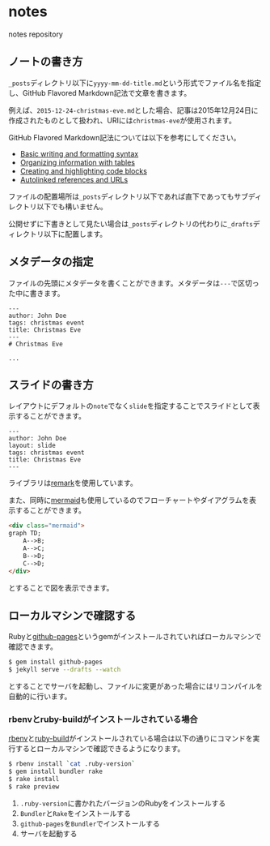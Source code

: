 # notes

notes repository

## ノートの書き方

`_posts`ディレクトリ以下に`yyyy-mm-dd-title.md`という形式でファイル名を指定し、GitHub Flavored Markdown記法で文章を書きます。

例えば、`2015-12-24-christmas-eve.md`とした場合、記事は2015年12月24日に作成されたものとして扱われ、URIには`christmas-eve`が使用されます。

GitHub Flavored Markdown記法については以下を参考にしてください。

- [Basic writing and formatting syntax](https://help.github.com/articles/basic-writing-and-formatting-syntax/)
- [Organizing information with tables](https://help.github.com/articles/organizing-information-with-tables/)
- [Creating and highlighting code blocks](https://help.github.com/articles/creating-and-highlighting-code-blocks/)
- [Autolinked references and URLs](https://help.github.com/articles/autolinked-references-and-urls/)

ファイルの配置場所は`_posts`ディレクトリ以下であれば直下であってもサブディレクトリ以下でも構いません。

公開せずに下書きとして見たい場合は`_posts`ディレクトリの代わりに`_drafts`ディレクトリ以下に配置します。

## メタデータの指定

ファイルの先頭にメタデータを書くことができます。メタデータは`---`で区切った中に書きます。

```
---
author: John Doe
tags: christmas event
title: Christmas Eve
---
# Christmas Eve

...
```

## スライドの書き方

レイアウトにデフォルトの`note`でなく`slide`を指定することでスライドとして表示することができます。

```
---
author: John Doe
layout: slide
tags: christmas event
title: Christmas Eve
---
```

ライブラリは[remark](http://remarkjs.com/)を使用しています。

また、同時に[mermaid](http://knsv.github.io/mermaid/)も使用しているのでフローチャートやダイアグラムを表示することができます。

```markdown
<div class="mermaid">
graph TD;
    A-->B;
    A-->C;
    B-->D;
    C-->D;
</div>
```

とすることで図を表示できます。

## ローカルマシンで確認する

Rubyと[github-pages](https://rubygems.org/gems/github-pages)というgemがインストールされていればローカルマシンで確認できます。

```sh
$ gem install github-pages
$ jekyll serve --drafts --watch
```

とすることでサーバを起動し、ファイルに変更があった場合にはリコンパイルを自動的に行います。

### rbenvとruby-buildがインストールされている場合

[rbenv](https://github.com/rbenv/rbenv)と[ruby-build](https://github.com/rbenv/ruby-build)がインストールされている場合は以下の通りにコマンドを実行するとローカルマシンで確認できるようになります。

```sh
$ rbenv install `cat .ruby-version`
$ gem install bundler rake
$ rake install
$ rake preview
```

1. `.ruby-version`に書かれたバージョンのRubyをインストールする
2. `Bundler`と`Rake`をインストールする
3. `github-pages`を`Bundler`でインストールする
4. サーバを起動する
